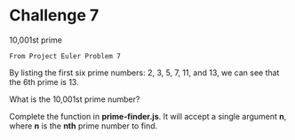 Challenge 7
===========

10,001st prime

    From Project Euler Problem 7


By listing the first six prime numbers: 2, 3, 5, 7, 11, and 13, we can see that the 6th prime is 13.

What is the 10,001st prime number?

Complete the function in **prime-finder.js**. It will accept a single argument **n**, where **n** is the **nth** prime number to find.  
